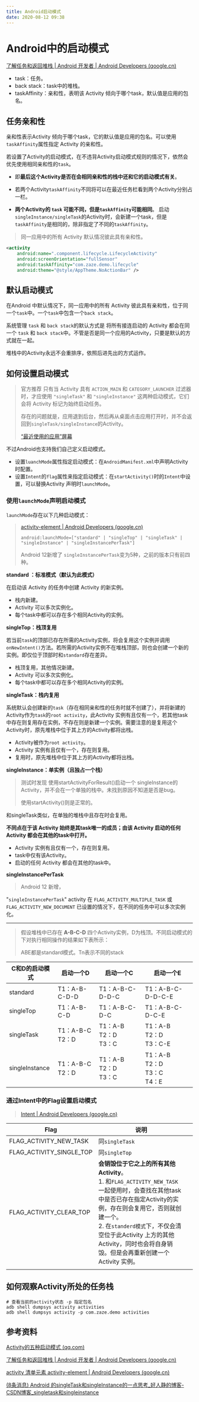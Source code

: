 ```yaml
---
title: Android启动模式
date: 2020-08-12 09:38
---
```


# Android中的启动模式

[了解任务和返回堆栈  | Android 开发者  | Android Developers (google.cn)](https://developer.android.google.cn/guide/components/activities/tasks-and-back-stack#ManagingTasks)

* task：任务。
* back stack：task中的堆栈。
* taskAffinity：亲和性，表明该 Activity 倾向于哪个task，默认值是应用的包名。

## 任务亲和性

亲和性表示Activity 倾向于哪个task，它的默认值是应用的包名。可以使用`taskAffinity`属性指定 Activity 的亲和性。

若设置了Activity的启动模式，在不违背Activity启动模式规则的情况下，依然会优先使用相同亲和性的`task`。

* 即**最后这个Activity是否在会相同亲和性的栈中还和它的启动模式有关**。

* 若两个Activity`taskAffinity`不同将可以在最近任务栏看到两个Activity分别占一栏。

* **两个Activity的 `task` 可能不同，但是`taskAffinity`可能相同**。 启动`singleInstance/singleTask`的Activity时，会新建一个task，但是`taskAffinity`是相同的，除非指定了不同的`taskAffinity`。

> 同一应用中的所有 Activity 默认情况彼此具有亲和性。

```xml
<activity
	android:name=".component.lifecycle.LifecycleActivity"
	android:screenOrientation="fullSensor"
	android:taskAffinity="com.zaze.demo.lifecycle"
	android:theme="@style/AppTheme.NoActionBar" />
```

## 默认启动模式

在Android 中默认情况下，同一应用中的所有 Activity 彼此具有亲和性，位于同一个`task`中。一个`task`中包含一个`back stack`。

系统管理 `task` 和 `back stack`的默认方式是 将所有接连启动的 Activity 都会在同一个 `task` 和 `back stack`中。不管是否是同一个应用的Activity，只要是默认的方式就在一起。

堆栈中的Activity永远不会重排序，依照后进先出的方式运作。



## 如何设置启动模式

> 官方推荐 只有当 Activity 具有 `ACTION_MAIN` 和 `CATEGORY_LAUNCHER` 过滤器时，才应使用 `"singleTask"` 和 `"singleInstance"` 这两种启动模式，它们会将 Activity 标记为始终启动任务。
>
> 存在的问题就是，应用退到后台，然后再从桌面点击应用打开时，并不会返回到`singleTask/singleInstance`的Activity。
>
> [“最近使用的应用”屏幕](https://developer.android.google.cn/guide/components/activities/recents)

不过Android也支持我们自己定义启动模式。

* 设置`luanchMode`属性指定启动模式：在`AndroidManifest.xml`中声明Activity时配置。
* 设置`Intent`的`flag`属性来指定启动模式：在`startActivity()`时的`Intent`中设置，可以替换Activity 声明时`launchMode`。

### 使用`launchMode`声明启动模式

`launchMode`存在以下几种启动模式：

> [activity-element  | Android Developers (google.cn)](https://developer.android.google.cn/guide/topics/manifest/activity-element)
>
> `android:launchMode=["standard" | "singleTop" | "singleTask" | "singleInstance" | "singleInstancePerTask"]`
>
> Android 12新增了 `singleInstancePerTask`变为5种，之前的版本只有前四种。

**standard ：标准模式（默认为此模式）**

在启动该 Activity 的任务中创建 Activity 的新实例。

* 栈内新建。
* Activity 可以多次实例化。
* 每个task中都可以存在多个相同Activity的实例。

**singleTop：栈顶复用**

若当前`task`的顶部已存在所需的Activity实例，将会复用这个实例并调用`onNewIntent()`方法。若所需的Activity实例不在堆栈顶部，则也会创建一个新的实例。即仅位于顶部时和`standard`存在差异。

* 栈顶复用，其他情况新建。
* Activity 可以多次实例化。
* 每个task中都可以存在多个相同Activity的实例。

**singleTask：栈内复用**

系统默认会创建新的`task`（存在相同亲和性的任务时就不创建了），并将新建的Activity作为`task`的`root activity`，此Activity 实例有且仅有一个，若其他task中存在则复用存在实例，不存在则是新建一个实例。需要注意的是复用这个Activity时，原先堆栈中位于其上方的Activity都将出栈。

* Activity被作为`root activity`。
* Activity 实例有且仅有一个，存在则复用。
* 复用时，原先堆栈中位于其上方的Activity都将出栈。

**singleInstance：单实例（且独占一个栈）**

> 测试时发现 使用startActivityForResult()启动一个 singleInstance的Activity，并不会在一个单独的栈中。未找到原因不知道是否是bug。
>
> 使用startActivity()则是正常的。

和singleTask类似，在单独的堆栈中且存在时会复用。

**不同点在于该 Activity 始终是其task唯一的成员；由该 Activity 启动的任何 Activity 都会在其他的task中打开。**

* Activity 实例有且仅有一个，存在则复用。
* task中仅有该Activity。
* 启动的任何 Activity 都会在其他的task中。

**singleInstancePerTask**

> Android 12 新增，

 "`singleInstancePerTask`" activity 在 `FLAG_ACTIVITY_MULTIPLE_TASK` 或 `FLAG_ACTIVITY_NEW_DOCUMENT` 已设置的情况下，在不同的任务中可以多次实例化。

---

> 假设堆栈中已存在 **A-B-C-D** 四个Activity实例，D为栈顶。不同启动模式的下对执行相同操作的结果如下表所示：
>
> ABE都是standard模式。Tn表示不同的stack

| C和D的启动模式 | 启动一个D            | 启动一个C                     | 启动一个E                                |
| -------------- | -------------------- | ----------------------------- | ---------------------------------------- |
| standard       | T1：A-B-C-D-D        | T1：A-B-C-D-D-C               | T1：A-B-C-D-D-C-E                        |
| singleTop      | T1：A-B-C-D          | T1：A-B-C-D-C                 | T1：A-B-C-D-C-E                          |
| singleTask     | T1：A-B-C<br />T2：D | T1：A-B<br />T2：D<br />T3：C | T1：A-B<br />T2：D<br />T3：C-E          |
| singleInstance | T1：A-B-C<br />T2：D | T1：A-B<br />T2：D<br />T3：C | T1：A-B<br />T2：D<br />T3：C<br />T4：E |

### 通过Intent中的Flag设置启动模式

> [Intent  | Android Developers (google.cn)](https://developer.android.google.cn/reference/android/content/Intent#FLAG_ACTIVITY_NEW_TASK)

| Flag                     | 说明                                                         |      |
| ------------------------ | ------------------------------------------------------------ | ---- |
| FLAG_ACTIVITY_NEW_TASK   | 同`singleTask`                                               |      |
| FLAG_ACTIVITY_SINGLE_TOP | 同`singleTop`                                                |      |
| FLAG_ACTIVITY_CLEAR_TOP  | **会销毁位于它之上的所有其他 Activity**。<br />1. 和`FLAG_ACTIVITY_NEW_TASK`一起使用时，会查找在其他task中是否已存在指定Activity的实例，存在则会复用它，否则就创建一个。<br />2. 在`standerd模式`下，不仅会清空位于此Activity 上方的其他Activity，同时也会将自身销毁。但是会再重新创建一个Activity 实例。 |      |
|                          |                                                              |      |



## 如何观察Activity所处的任务栈

```shell
# 查看当前的activity状态 -p 指定包名
adb shell dumpsys activity activities
adb shell dumpsys activity -p com.zaze.demo activities
```



## 参考资料

[Activity的五种启动模式 (qq.com)](https://mp.weixin.qq.com/s/uiAOYOQu7ZM3jrPYuv6cPg)

[了解任务和返回堆栈  | Android 开发者  | Android Developers (google.cn)](https://developer.android.google.cn/guide/components/activities/tasks-and-back-stack#ManagingTasks)

[activity 清单元素 activity-element  | Android Developers (google.cn)](https://developer.android.google.cn/guide/topics/manifest/activity-element)

[(8条消息) Android 的singleTask和singleInstance的一点思考_好人静的博客-CSDN博客_singletask和singleinstance](https://blog.csdn.net/nihaomabmt/article/details/86490090)
